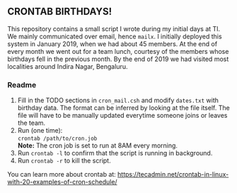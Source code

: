  
## CRONTAB BIRTHDAYS!

This repository contains a small script I wrote during my initial days at TI. We mainly communicated over email, hence `mailx`. I initially deployed this system in January 2019, when we had about 45 members. At the end of every month we went out for a team lunch, courtesy of the members whose birthdays fell in the previous month. By the end of 2019 we had visited most localities around Indira Nagar, Bengaluru.

### Readme
1. Fill in the TODO sections in `cron_mail.csh` and modify `dates.txt` with birthday data. The format can be inferred by looking at the file itself. The file will have to be manually updated everytime someone joins or leaves the team.
2. Run (one time):<br>
    `crontab /path/to/cron.job`<br>
   <b>Note:</b> The cron job is set to run at 8AM every morning.
3. Run `crontab -l` to confirm that the script is running in background.
4. Run `crontab -r` to kill the script.

You can learn more about crontab at:
https://tecadmin.net/crontab-in-linux-with-20-examples-of-cron-schedule/


